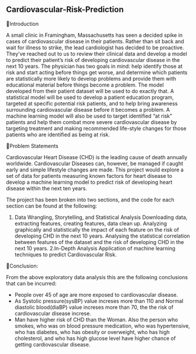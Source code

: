 ## Cardiovascular-Risk-Prediction
📖Introduction

A small clinic in Framingham, Massachusetts has seen a decided spike in cases of cardiovascular disease in their patients. Rather than sit back and wait for illness to strike, the lead cardiologist has decided to be proactive. They’ve reached out to us to review their clinical data and develop a model to predict their patient’s risk of developing cardiovascular disease in the next 10 years. The physician has two goals in mind: help identify those at risk and start acting before things get worse, and determine which patients are statistically more likely to develop problems and provide them with educational material before things become a problem. The model developed from their patient dataset will be used to do exactly that. A statistical model will be used to develop a patient education program, targeted at specific potential risk patients, and to help bring awareness surrounding cardiovascular disease before it becomes a problem. A machine learning model will also be used to target identified “at risk” patients and help them combat more severe cardiovascular disease by targeting treatment and making recommended life-style changes for those patients who are identified as being at risk.

📖Problem Statements

Cardiovascular Heart Disease (CHD) is the leading cause of death annually worldwide. Cardiovascular Diseases can, however, be managed if caught early and simple lifestyle changes are made. This project would explore a set of data for patients measuring known factors for heart disease to develop a machine learning model to predict risk of developing heart disease within the next ten years.


The project has been broken into two sections, and the code for each section can be found at the following:

1. Data Wrangling, Storytelling, and Statistical Analysis Downloading data, extracting features, creating features, data clean up. Analyzing graphically and statistically the impact of each feature on the risk of developing CHD in the next 10 years. Analysing the statistical correlation between features of the dataset and the risk of developing CHD in the next 10 years.
2.In-Depth Analysis Application of machine learning techniques to predict Cardiovascular Risk.

📖Conclusion:

From the above exploratory data analysis this are the following conclusions that can be incurred:
* People over 45 of age are more exposed to cardiovascular disease.
* As Systolic pressure(sysBP) value increses more than 110 and Normal diastolic blood(diaBP) value increses more than 70, the the risk of cardiovascular disease increse.
* Man have higher risk of CHD than the Woman. Also the person who smokes, who was on blood pressure medication, who was hypertensive, who has diabetes, who has obesity or overweight, who has high cholesterol, and who has high glucose level have higher chance of getting cardiovascular disease.
